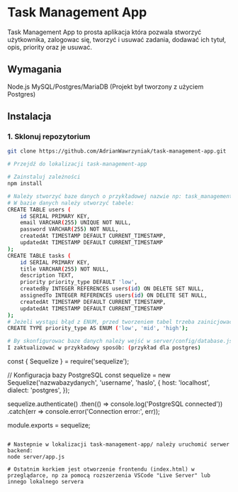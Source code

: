 # Task Management App

Task Management App to prosta aplikacja która pozwala stworzyć użytkownika, zalogowac się, tworzyć i usuwać zadania, dodawać ich tytuł, opis, priority oraz je usuwać.

## Wymagania

Node.js
MySQL/Postgres/MariaDB
(Projekt był tworzony z użyciem Postgres)


## Instalacja

### 1. Sklonuj repozytorium
```bash
git clone https://github.com/AdrianWawrzyniak/task-management-app.git

# Przejdź do lokalizacji task-management-app

# Zainstaluj zależności
npm install

# Należy stworzyć baze danych o przykładowej nazwie np: task_management
# W bazie danych należy utworzyć tabele:
CREATE TABLE users (
    id SERIAL PRIMARY KEY,
    email VARCHAR(255) UNIQUE NOT NULL,
    password VARCHAR(255) NOT NULL,
    createdAt TIMESTAMP DEFAULT CURRENT_TIMESTAMP,
    updatedAt TIMESTAMP DEFAULT CURRENT_TIMESTAMP
);
CREATE TABLE tasks (
    id SERIAL PRIMARY KEY,
    title VARCHAR(255) NOT NULL,
    description TEXT,
    priority priority_type DEFAULT 'low',
    createdBy INTEGER REFERENCES users(id) ON DELETE SET NULL,
    assignedTo INTEGER REFERENCES users(id) ON DELETE SET NULL,
    createdAt TIMESTAMP DEFAULT CURRENT_TIMESTAMP,
    updatedAt TIMESTAMP DEFAULT CURRENT_TIMESTAMP
);
# Jeżeli wystąpi błąd z ENUM, przed tworzeniem tabel trzeba zainicjowac ENUM
CREATE TYPE priority_type AS ENUM ('low', 'mid', 'high');

# By skonfigurowac baze danych należy wejść w server/config/database.js
I zaktualizować w przykładowy sposób: (przykład dla postgres)
```
const { Sequelize } = require('sequelize');

// Konfiguracja bazy PostgreSQL
const sequelize = new Sequelize('nazwabazydanych', 'username', 'haslo', {
    host: 'localhost',
    dialect: 'postgres',
});

sequelize.authenticate()
    .then(() => console.log('PostgreSQL connected'))
    .catch(err => console.error('Connection error:', err));

module.exports = sequelize;
```

# Nastepnie w lokalizacji task-management-app/ należy uruchomić serwer backend:
node server/app.js

# Ostatnim korkiem jest otworzenie frontendu (index.html) w przeglądarce, np za pomocą rozszerzenia VSCode "Live Server" lub innego lokalnego servera
